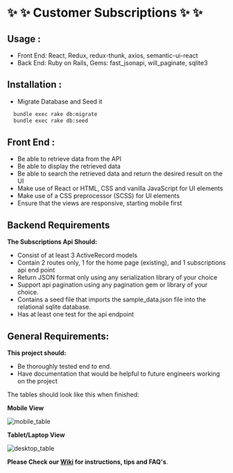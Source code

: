 # :sparkles: :sparkles: Customer Subscriptions :sparkles: :sparkles:

## Usage :   

- Front End: React, Redux, redux-thunk, axios, semantic-ui-react 
- Back End: Ruby on Rails, Gems: fast_jsonapi, will_paginate, sqlite3  

## Installation :   

- Migrate Database and Seed it
 ```bash
   bundle exec rake db:migrate
   bundle exec rake db:seed
   ```


## Front End :

- Be able to retrieve data from the API
- Be able to display the retrieved data
- Be able to search the retrieved data and return the desired result on the UI
- Make use of React or HTML, CSS and vanilla JavaScript for UI elements
- Make use of a CSS preprocessor (SCSS) for UI elements
- Ensure that the views are responsive, starting mobile first

## Backend Requirements

**The Subscriptions Api Should:**
- Consist of at least 3 ActiveRecord models
- Contain 2 routes only,  1 for the home page (existing), and 1  subscriptions api end point
- Return JSON format only using any serialization library of your choice
- Support api pagination using any pagination gem or library of your choice.
- Contains a seed file that imports the sample_data.json file into the relational sqlite database.
- Has at least one test for the api endpoint

## General Requirements:

**This project should:**
- Be thoroughly tested end to end.
- Have documentation that would be helpful to future engineers working on the project

The tables should look like this when finished:

**Mobile View**

![mobile_table](mobile_table.png)


**Tablet/Laptop View**

![desktop_table](desktop_table.png)

**Please Check our [Wiki](https://github.com/vhx/ott-subscriptions/wiki) for instructions, tips and FAQ's**.
